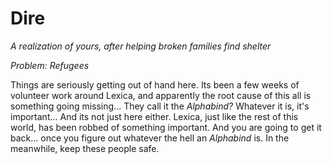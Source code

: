 # Dire

*A realization of yours, after helping broken families find shelter*

*Problem: Refugees*

Things are seriously getting out of hand here. Its been a few weeks of volunteer work around Lexica, and apparently the root cause of this all is something going missing... They call it the *Alphabind?* Whatever it is, it's important... And its not just here either. Lexica, just like the rest of this world, has been robbed of something important. And you are going to get it back... once you figure out whatever the hell an *Alphabind* is. In the meanwhile, keep these people safe.